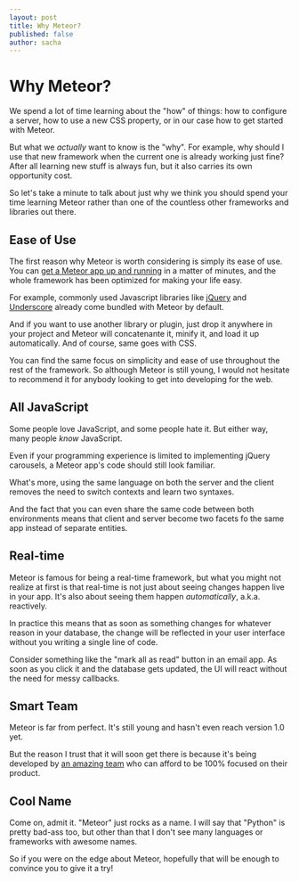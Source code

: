 ```yaml
---
layout: post
title: Why Meteor?
published: false
author: sacha
---
```


# Why Meteor?

We spend a lot of time learning about the "how" of things: how to configure a server, how to use a new CSS property, or in our case how to get started with Meteor.

But what we *actually* want to know is the "why". For example, why should I use that new framework when the current one is already working just fine? After all learning new stuff is always fun, but it also carries its own opportunity cost. 

So let's take a minute to talk about just why we think you should spend your time learning Meteor rather than one of the countless other frameworks and libraries out there.

## Ease of Use

The first reason why Meteor is worth considering is simply its ease of use. You can [get a Meteor app up and running](/2013/01/30/getting-started-with-meteor/) in a matter of minutes, and the whole framework has been optimized for making your life easy.

For example, commonly used Javascript libraries like [jQuery](http://jquery.com/) and [Underscore](http://underscorejs.org/) already come bundled with Meteor by default. 

And if you want to use another library or plugin, just drop it anywhere in your project and Meteor will concatenante it, minify it, and load it up automatically. And of course, same goes with CSS.

You can find the same focus on simplicity and ease of use throughout the rest of the framework. So although Meteor is still young, I would not hesitate to recommend it for anybody looking to get into developing for the web.

## All JavaScript

Some people love JavaScript, and some people hate it. But either way, many people *know* JavaScript. 

Even if your programming experience is limited to implementing jQuery carousels, a Meteor app's code should still look familiar. 

What's more, using the same language on both the server and the client removes the need to switch contexts and learn two syntaxes.

And the fact that you can even share the same code between both environments means that client and server become two facets fo the same app instead of separate entities.

## Real-time

Meteor is famous for being a real-time framework, but what you might not realize at first is that real-time is not just about seeing changes happen live in your app. It's also about seeing them happen *automatically*, a.k.a. reactively.

In practice this means that as soon as something changes for whatever reason in your database, the change will be reflected in your user interface without you writing a single line of code. 

Consider something like the "mark all as read" button in an email app. As soon as you click it and the database gets updated, the UI will react without the need for messy callbacks. 

## Smart Team

Meteor is far from perfect. It's still young and hasn't even reach version 1.0 yet. 

But the reason I trust that it will soon get there is because it's being developed by [an amazing team](http://meteor.com/about/people) who can afford to be 100% focused on their product. 

## Cool Name

Come on, admit it. "Meteor" just rocks as a name. I will say that "Python" is pretty bad-ass too, but other than that I don't see many languages or frameworks with awesome names. 

So if you were on the edge about Meteor, hopefully that will be enough to convince you to give it a try!